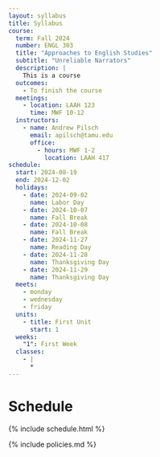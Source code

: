 ```yaml
---
layout: syllabus
title: Syllabus
course:
  term: Fall 2024
  number: ENGL 303
  title: "Approaches to English Studies"
  subtitle: "Unreliable Narrators"
  description: |
    This is a course
  outcomes:
    - To finish the course
  meetings:
    - location: LAAH 123
      time: MWF 10-12
  instructors:
    - name: Andrew Pilsch
      email: apilsch@tamu.edu
      office:
        - hours: MWF 1-2
          location: LAAH 417
schedule:
  start: 2024-08-19
  end: 2024-12-02
  holidays:
    - date: 2024-09-02
      name: Labor Day
    - date: 2024-10-07
      name: Fall Break
    - date: 2024-10-08
      name: Fall Break
    - date: 2024-11-27
      name: Reading Day
    - date: 2024-11-28
      name: Thanksgiving Day
    - date: 2024-11-29
      name: Thanksgiving Day
  meets:
    - monday
    - wednesday
    - friday
  units:
    - title: First Unit
      start: 1
  weeks:
    "1": First Week
  classes:
    - |
      * 
---
```


# Schedule

{% include schedule.html %}

{% include policies.md %}
